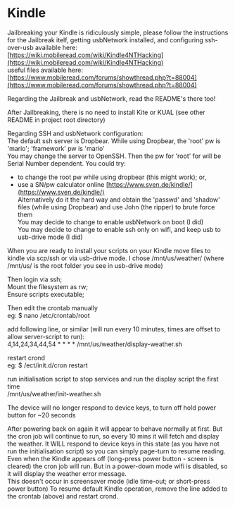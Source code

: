 Kindle
======

Jailbreaking your Kindle is ridiculously simple, please follow the instructions for the Jailbreak itelf, getting usbNetwork installed, and configuring ssh-over-usb available here:  
[https://wiki.mobileread.com/wiki/Kindle4NTHacking](https://wiki.mobileread.com/wiki/Kindle4NTHacking)  
useful files available here:  
[https://www.mobileread.com/forums/showthread.php?t=88004](https://www.mobileread.com/forums/showthread.php?t=88004) 

Regarding the Jailbreak and usbNetwork, read the README's there too!

After Jailbreaking, there is no need to install Kite or KUAL (see other README in project root directory)

Regarding SSH and usbNetwork configuration:  
The default ssh server is Dropbear. While using Dropbear, the 'root' pw is 'mario'; 'framework' pw is 'mario'  
You may change the server to OpenSSH. Then the pw for 'root' for will be Serial Number dependent. You could try:  
* to change the root pw while using dropbear (this might work); or,  
* use a SN/pw calculator online [https://www.sven.de/kindle/](https://www.sven.de/kindle/)  
Alternatively do it the hard way and obtain the 'passwd' and 'shadow' files (while using Dropbear) and use John (the ripper) to brute force them  
You may decide to change to enable usbNetwork on boot (I did)  
You may decide to change to enable ssh only on wifi, and keep usb to usb-drive mode (I did)

When you are ready to install your scripts on your Kindle
move files to kindle via scp/ssh or via usb-drive mode. I chose /mnt/us/weather/ (where /mnt/us/ is the root folder you see in usb-drive mode)

Then login via ssh;  
Mount the filesystem as rw;  
Ensure scripts executable;  

Then edit the crontab manually  
eg: $ nano /etc/crontab/root

add following line, or similar (will run every 10 minutes, times are offset to allow server-script to run):  
4,14,24,34,44,54 * * * * /mnt/us/weather/display-weather.sh

restart crond  
eg: $ /ect/init.d/cron restart

run initialisation script to stop services and run the display script the first time  
/mnt/us/weather/init-weather.sh

The device will no longer respond to device keys, to turn off hold power button for ~20 seconds  

After powering back on again it will appear to behave normally at first. But the cron job will continue to run, so every 10 mins it will fetch and display the weather. It WILL respond to device keys in this state (as you have not run the initialisation script) so you can simply page-turn to resume reading.  
Even when the Kindle appears off (long-press power button - screen is cleared) the cron job will run. But in a power-down mode wifi is disabled, so it will display the weather error message.  
This doesn't occur in screensaver mode (idle time-out; or short-press power button)
To resume default Kindle operation, remove the line added to the crontab (above) and restart crond.
